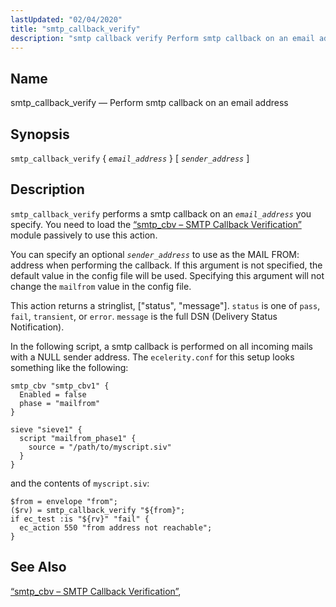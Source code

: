 ```yaml
---
lastUpdated: "02/04/2020"
title: "smtp_callback_verify"
description: "smtp callback verify Perform smtp callback on an email address smtp callback verify email address sender address smtp callback verify performs a smtp callback on an email address you specify You need to load the Section 14 67 smtp cbv SMTP Callback Verification module passively to use this action You..."
---
```


<a name="sieve.ref.smtp_callback_verify"></a> 
## Name

smtp_callback_verify — Perform smtp callback on an email address

## Synopsis

`smtp_callback_verify` { *`email_address`* } [ *`sender_address`* ]

<a name="idp31188560"></a> 
## Description

`smtp_callback_verify` performs a smtp callback on an *`email_address`* you specify. You need to load the [“smtp_cbv – SMTP Callback Verification”](/momentum/3/3-reference/3-reference-modules-smtp-cbv) module passively to use this action.

You can specify an optional *`sender_address`* to use as the MAIL FROM: address when performing the callback. If this argument is not specified, the default value in the config file will be used. Specifying this argument will not change the `mailfrom` value in the config file.

This action returns a stringlist, ["status", "message"]. `status` is one of `pass`, `fail`, `transient`, or `error`. `message` is the full DSN (Delivery Status Notification).

<a name="example.smtp_callback_verify"></a> 


In the following script, a smtp callback is performed on all incoming mails with a NULL sender address. The `ecelerity.conf` for this setup looks something like the following:

```
smtp_cbv "smtp_cbv1" {
  Enabled = false
  phase = "mailfrom"
}

sieve "sieve1" {
  script "mailfrom_phase1" {
    source = "/path/to/myscript.siv"
  }
}
```

and the contents of `myscript.siv`:

```
$from = envelope "from";
($rv) = smtp_callback_verify "${from}";
if ec_test :is "${rv}" "fail" {
  ec_action 550 "from address not reachable";
}
```

<a name="idp31202224"></a> 
## See Also

[“smtp_cbv – SMTP Callback Verification”](/momentum/3/3-reference/3-reference-modules-smtp-cbv),